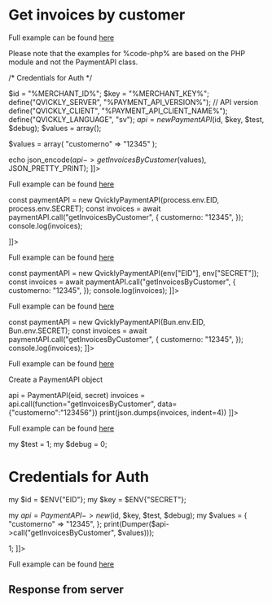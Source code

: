 # Get invoices by customer

<include from="Snippets-PaymentAPI.md" element-id="snippet-header"></include>

<tabs>
    <tab title="%code-json%">
<code-block lang="json">
<![CDATA[
{
    "credentials": {
        "id": "%MERCHANT_ID%",
        "hash": "c71a6258f48fc0fc84b7ce0e015d234f37433ed803891804e785c543f63d42cc568c937cda0691cf5e07e3af921211a771c90a9c0768ad1e8c13e2f3b0817e7d",
        "version": "%PAYMENT_API_VERSION%",
        "client": "%PAYMENT_API_CLIENT_NAME%",
        "language": "sv",
        "time": 1714933435.862255
    },
    "data": {
        "customerno": "12345"
    },
    "function": "getInvoicesByCustomer"
}
]]>
</code-block>
    </tab>

<tab title="%code-php%">
<code-block lang="php">
<![CDATA[
<?php
]]>
</code-block>

Full example can be found [here](https://github.com/Billmate/qvickly-php-module/blob/main/examples/PaymentAPI/getAddress.php)

Please note that the examples for %code-php% are based on the PHP module and not the PaymentAPI class.

</tab>

<tab title="%code-phplegacy%">
<code-block lang="PHP">
<![CDATA[
<?php
include('../PaymentAPI.php');
$test = true;
$debug = false;

/* Credentials for Auth */

$id = "%MERCHANT_ID%";
$key = "%MERCHANT_KEY%";
define("QVICKLY_SERVER", "%PAYMENT_API_VERSION%"); // API version
define("QVICKLY_CLIENT", "%PAYMENT_API_CLIENT_NAME%");
define("QVICKLY_LANGUAGE", "sv");
$api = new PaymentAPI($id, $key, $test, $debug);
$values = array();

$values = array(
    "customerno" => "12345"
);

echo json_encode($api->getInvoicesByCustomer($values), JSON_PRETTY_PRINT);
]]>
</code-block>

Full example can be found [here](https://github.com/Billmate/QvicklyAPISamples/blob/main/PHP.Legacy/examples/getInvoicesByCustomer.php)

</tab>

<tab title="%code-node%">
<code-block lang="javascript">
<![CDATA[
import { QvicklyPaymentAPI } from "../../PaymentAPI.js";

const paymentAPI = new QvicklyPaymentAPI(process.env.EID, process.env.SECRET);
const invoices = await paymentAPI.call("getInvoicesByCustomer", {
    customerno: "12345",
});
console.log(invoices);

]]>
</code-block>

Full example can be found [here](https://github.com/Billmate/QvicklyAPISamples/blob/main/Node.JS/examples/PaymentAPI/getInvoicesByCustomer.js)

</tab>

<tab title="%code-deno%">
<code-block lang="javascript">
<![CDATA[
import {QvicklyPaymentAPI, env} from "../../PaymentAPI.ts";

const paymentAPI = new QvicklyPaymentAPI(env["EID"], env["SECRET"]);
const invoices = await paymentAPI.call("getInvoicesByCustomer", {
    customerno: "12345",
});
console.log(invoices);
]]>
</code-block>

Full example can be found [here](https://github.com/Billmate/QvicklyAPISamples/blob/main/Deno/examples/PaymentAPI/getInvoicesByCustomer.ts)

</tab>

<tab title="%code-bun%">
<code-block lang="javascript">
<![CDATA[
import QvicklyPaymentAPI from "../../PaymentAPI";

const paymentAPI = new QvicklyPaymentAPI(Bun.env.EID, Bun.env.SECRET);
const invoices = await paymentAPI.call("getInvoicesByCustomer", {
    customerno: "12345",
});
console.log(invoices);
]]>
</code-block>

Full example can be found [here](https://github.com/Billmate/QvicklyAPISamples/blob/main/Bun/examples/PaymentAPI/getInvoicesByCustomer.ts)

</tab>

  <tab title="%code-python%">
<code-block lang="Python">
<![CDATA[
from PaymentAPI import PaymentAPI

# Create a PaymentAPI object
api = PaymentAPI(eid, secret)
invoices = api.call(function="getInvoicesByCustomer", data={"customerno":"123456"})
print(json.dumps(invoices, indent=4))
]]>
</code-block>

Full example can be found [here](https://github.com/Billmate/QvicklyAPISamples/blob/main/Python/examples/PaymentAPI/getInvoicesByCustomer.py)

  </tab>

<tab title="%code-perl%">
<code-block lang="perl">
<![CDATA[
#!/usr/bin/perl
use strict;
use warnings;
use JSON::PP;
use Data::Dumper;
use lib '../..';
require "PaymentAPI.pl";
require "LoadEnv.pl";
LoadEnv('../../.env');

my $test = 1;
my $debug = 0;

# Credentials for Auth
my $id = $ENV{"EID"};
my $key = $ENV{"SECRET"};

my $api = PaymentAPI->new($id, $key, $test, $debug);
my $values = {
    "customerno" => "12345",
};
print(Dumper($api->call("getInvoicesByCustomer", $values)));

1;
]]>
</code-block>

Full example can be found [here](https://github.com/Billmate/QvicklyAPISamples/blob/main/Perl/examples/PaymentAPI/getInvoicesByCustomer.pl)

</tab>

</tabs>

## Response from server
<code-block lang="json">
<![CDATA[
{
    "credentials": {
        "hash": "bc82dd1b1eb1de312e56ffd7b69687f826b3e684ee2c2af58fec870cfc8ab1c634e64d9e6bb7b5db51d19963de6b2846867d711b9cc2bed6bf61b1320d66a5b0",
        "logid": 1234567
    },
    "data": [
        {
            "Cart": {
                "Handling": {
                    "withouttax": "0",
                    "taxrate": "25"
                },
                "Shipping": {
                    "withouttax": "0",
                    "taxrate": "25"
                },
                "Total": {
                    "rounding": "0",
                    "withouttax": "10000",
                    "tax": "2500",
                    "withtax": "0"
                }
            },
            "PaymentData": {
                "method": "8",
                "currency": "SEK",
                "country": "SE",
                "language": "sv",
                "autoactivate": "0",
                "orderid": "123456",
                "status": "Cancelled",
                "paymentid_related": "",
                "accepturl": "https://example.com/accept",
                "cancelurl": "https://example.com/cancel",
                "returnmethod": "",
                "callbackurl": "https://example.com/callback",
                "alladdresses": "",
                "url": "https://api.billmate.se/invoice/12345/202405032367858ea08652bd62a7b0ab42569f24",
                "mexcCustomerinvoicesid": "1234567",
                "number": "12345",
                "duedate": "2024-05-09",
                "paiddate": "0000-00-00 00:00:00"
            },
            "Customer": {
                "nr": "123456",
                "pno": "550101-1018",
                "Billing": {
                    "firstname": "Tess",
                    "lastname": "T",
                    "type": "person",
                    "street": "Testgatan 1",
                    "street2": "",
                    "zip": "12345",
                    "city": "Testinge",
                    "country": "SE",
                    "phone": "0700000000",
                    "email": "test@example.com"
                },
                "Shipping": {
                    "firstname": "",
                    "lastname": "",
                    "type": "person",
                    "street": "",
                    "street2": "",
                    "zip": "",
                    "city": "",
                    "country": "",
                    "phone": ""
                },
                "companySigner": {
                    "pno": ""
                }
            },
            "Articles": [
                {
                    "artnr": "1",
                    "title": "Test",
                    "quantity": "1",
                    "aprice": "10000",
                    "discount": "0",
                    "withouttax": "10000",
                    "taxrate": "25"
                }
            ],
            "PaymentInfo": {
                "paymentdate": "2024-05-04",
                "paymentterms": "5",
                "yourreference": "",
                "ourreference": "",
                "projectname": "",
                "deliverymethod": "",
                "deliveryterms": "",
                "invoiceStatus": "",
                "balancedue": "0"
            }
        }
    ]
}
]]>
</code-block>

<include from="Snippets-Examples.md" element-id="snippet-footer"></include>